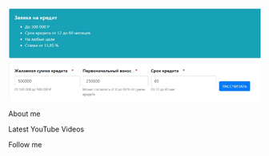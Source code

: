 ![Header](https://github.com/KateSilver2005/KateSilver2005/blob/main/assets/Screenshot_1.jpg)

About me

Latest YouTube Videos

Follow me
